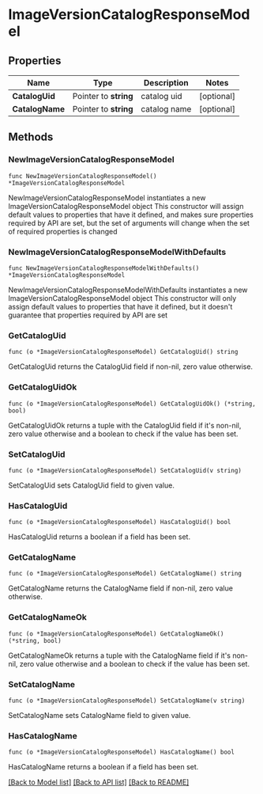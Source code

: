 # ImageVersionCatalogResponseModel

## Properties

Name | Type | Description | Notes
------------ | ------------- | ------------- | -------------
**CatalogUid** | Pointer to **string** | catalog uid | [optional] 
**CatalogName** | Pointer to **string** | catalog name | [optional] 

## Methods

### NewImageVersionCatalogResponseModel

`func NewImageVersionCatalogResponseModel() *ImageVersionCatalogResponseModel`

NewImageVersionCatalogResponseModel instantiates a new ImageVersionCatalogResponseModel object
This constructor will assign default values to properties that have it defined,
and makes sure properties required by API are set, but the set of arguments
will change when the set of required properties is changed

### NewImageVersionCatalogResponseModelWithDefaults

`func NewImageVersionCatalogResponseModelWithDefaults() *ImageVersionCatalogResponseModel`

NewImageVersionCatalogResponseModelWithDefaults instantiates a new ImageVersionCatalogResponseModel object
This constructor will only assign default values to properties that have it defined,
but it doesn't guarantee that properties required by API are set

### GetCatalogUid

`func (o *ImageVersionCatalogResponseModel) GetCatalogUid() string`

GetCatalogUid returns the CatalogUid field if non-nil, zero value otherwise.

### GetCatalogUidOk

`func (o *ImageVersionCatalogResponseModel) GetCatalogUidOk() (*string, bool)`

GetCatalogUidOk returns a tuple with the CatalogUid field if it's non-nil, zero value otherwise
and a boolean to check if the value has been set.

### SetCatalogUid

`func (o *ImageVersionCatalogResponseModel) SetCatalogUid(v string)`

SetCatalogUid sets CatalogUid field to given value.

### HasCatalogUid

`func (o *ImageVersionCatalogResponseModel) HasCatalogUid() bool`

HasCatalogUid returns a boolean if a field has been set.

### GetCatalogName

`func (o *ImageVersionCatalogResponseModel) GetCatalogName() string`

GetCatalogName returns the CatalogName field if non-nil, zero value otherwise.

### GetCatalogNameOk

`func (o *ImageVersionCatalogResponseModel) GetCatalogNameOk() (*string, bool)`

GetCatalogNameOk returns a tuple with the CatalogName field if it's non-nil, zero value otherwise
and a boolean to check if the value has been set.

### SetCatalogName

`func (o *ImageVersionCatalogResponseModel) SetCatalogName(v string)`

SetCatalogName sets CatalogName field to given value.

### HasCatalogName

`func (o *ImageVersionCatalogResponseModel) HasCatalogName() bool`

HasCatalogName returns a boolean if a field has been set.


[[Back to Model list]](../README.md#documentation-for-models) [[Back to API list]](../README.md#documentation-for-api-endpoints) [[Back to README]](../README.md)


